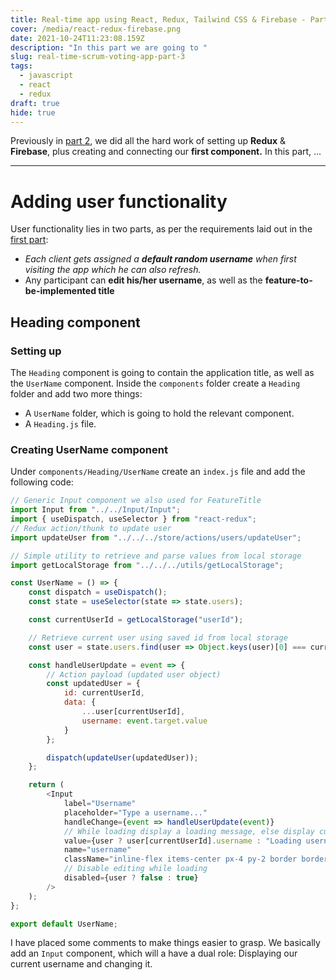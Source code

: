 ```yaml
---
title: Real-time app using React, Redux, Tailwind CSS & Firebase - Part 3
cover: /media/react-redux-firebase.png
date: 2021-10-24T11:23:08.159Z
description: "In this part we are going to "
slug: real-time-scrum-voting-app-part-3
tags:
  - javascript
  - react
  - redux
draft: true
hide: true
---
```

Previously in [part 2](https://blog.manos-liakos.dev/real-time-scrum-voting-app-part-2), we did all the hard work of setting up **Redux** & **Firebase**, plus creating and connecting our **first component.** In this part, ...

- - -

# Adding user functionality

User functionality lies in two parts, as per the requirements laid out in the [first part](https://blog.manos-liakos.dev/real-time-scrum-voting-app-part-1):

* *Each client gets assigned a **default random username** when first visiting the app which he can also refresh.*
* Any participant can **edit his/her username**, as well as the **feature-to-be-implemented title**

## **Heading component**

### Setting up

The `Heading` component is going to contain the application title, as well as the `UserName` component. Inside the `components` folder create a `Heading` folder and add two more things:

* A `UserName` folder, which is going to hold the relevant component.
* A `Heading.js` file.

### Creating UserName component

Under `components/Heading/UserName` create an `index.js` file and add the following code:

```javascript
// Generic Input component we also used for FeatureTitle
import Input from "../../Input/Input"; 
import { useDispatch, useSelector } from "react-redux";
// Redux action/thunk to update user
import updateUser from "../../../store/actions/users/updateUser";

// Simple utility to retrieve and parse values from local storage
import getLocalStorage from "../../../utils/getLocalStorage";

const UserName = () => {
	const dispatch = useDispatch();
	const state = useSelector(state => state.users);

	const currentUserId = getLocalStorage("userId");

    // Retrieve current user using saved id from local storage
	const user = state.users.find(user => Object.keys(user)[0] === currentUserId);

	const handleUserUpdate = event => {
        // Action payload (updated user object)
		const updatedUser = {
			id: currentUserId,
			data: {
				...user[currentUserId],
				username: event.target.value
			}
		};

		dispatch(updateUser(updatedUser));
	};

	return (
		<Input
			label="Username"
			placeholder="Type a username..."
			handleChange={event => handleUserUpdate(event)}
            // While loading display a loading message, else display current user
			value={user ? user[currentUserId].username : "Loading username..."}
			name="username"
			className="inline-flex items-center px-4 py-2 border border-transparent rounded-md shadow-sm text-sm font-medium focus:outline-none focus:ring-2 focus:ring-offset-2 focus:ring-indigo-500"
			// Disable editing while loading
            disabled={user ? false : true}
		/>
	);
};

export default UserName;
```

I have placed some comments to make things easier to grasp. We basically add an `Input` component, which will a have a dual role: Displaying our current username and changing it.